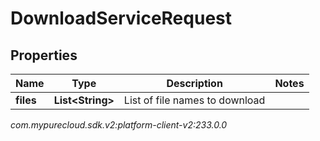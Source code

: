 # DownloadServiceRequest


## Properties

| Name | Type | Description | Notes |
| ------------ | ------------- | ------------- | ------------- |
| **files** | **List&lt;String&gt;** | List of file names to download |  |




_com.mypurecloud.sdk.v2:platform-client-v2:233.0.0_
